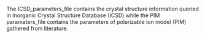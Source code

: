 The ICSD_parameters_file contains the crystal structure information queried in Inorganic Crystal Structure Database (ICSD) while the PIM paramaters_file contains the parameters of polarizable ion model (PIM) gathered from literature.
